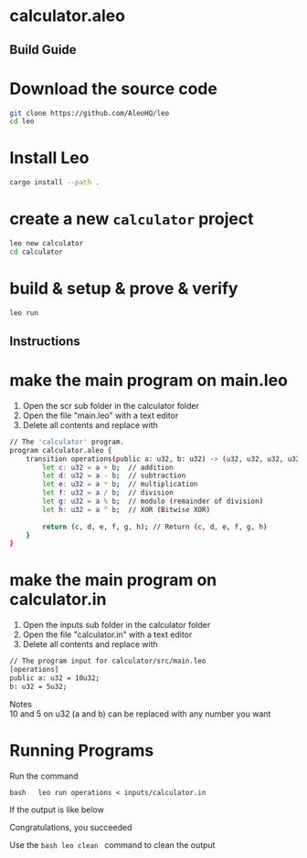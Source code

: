 # calculator.aleo

## Build Guide


# Download the source code

```bash
git clone https://github.com/AleoHQ/leo
cd leo
```

# Install Leo

```bash
cargo install --path .
```

# create a new `calculator` project

```bash
leo new calculator
cd calculator
```

# build & setup & prove & verify

```bash
leo run
```

## Instructions

# make the main program on main.leo

1. Open the scr sub folder in the calculator folder
2. Open the file "main.leo" with a text editor
3. Delete all contents and replace with 

```bash
// The 'calculator' program.
program calculator.aleo {
    transition operations(public a: u32, b: u32) -> (u32, u32, u32, u32, u32, u32) {
        let c: u32 = a + b;  // addition
        let d: u32 = a - b;  // subtraction
        let e: u32 = a * b;  // multiplication
        let f: u32 = a / b;  // division
        let g: u32 = a % b;  // modulo (remainder of division)
        let h: u32 = a ^ b;  // XOR (Bitwise XOR)
        
        return (c, d, e, f, g, h); // Return (c, d, e, f, g, h)
    }
}
```

# make the main program on calculator.in

1. Open the inputs sub folder in the calculator folder
2. Open the file "calculator.in" with a text editor
3. Delete all contents and replace with

```bash
// The program input for calculator/src/main.leo
[operations]
public a: u32 = 10u32;
b: u32 = 5u32;
```
Notes  
10 and 5 on u32 (a and b) can be replaced with any number you want 

# Running Programs

Run the command

```bash   leo run operations < inputs/calculator.in   ```


If the output is like below



Congratulations, you succeeded

Use the ```bash leo clean ``` command to clean the output 